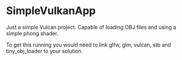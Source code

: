 # SimpleVulkanApp
Just a simple Vulcan project. Capable of loading OBJ files and using a simple phong shader.

To get this running you would need to link glfw, glm, vulcan, stb and tiny_obj_loader to your solution.
